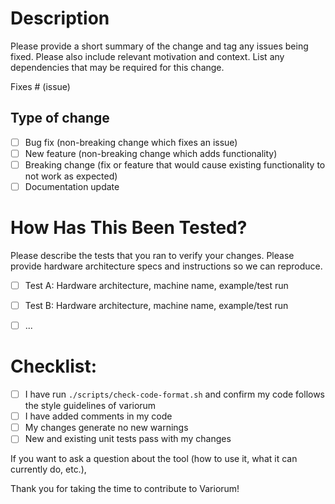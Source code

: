 # Description

Please provide a short summary of the change and tag any issues being fixed. Please also include relevant motivation and context. List any
dependencies that may be required for this change.

Fixes # (issue)

## Type of change

- [ ] Bug fix (non-breaking change which fixes an issue)
- [ ] New feature (non-breaking change which adds functionality)
- [ ] Breaking change (fix or feature that would cause existing functionality to not work as expected)
- [ ] Documentation update

# How Has This Been Tested?

Please describe the tests that you ran to verify your changes. Please provide hardware architecture specs and instructions so we can 
reproduce.

- [ ] Test A: Hardware architecture, machine name, example/test run
- [ ] Test B: Hardware architecture, machine name, example/test run
- [ ] ...


# Checklist:

- [ ] I have run `./scripts/check-code-format.sh` and confirm my code follows the style guidelines of variorum
- [ ] I have added comments in my code
- [ ] My changes generate no new warnings
- [ ] New and existing unit tests pass with my changes

If you want to ask a question about the tool (how to use it, what it can currently do, etc.), 
        
Thank you for taking the time to contribute to Variorum!
